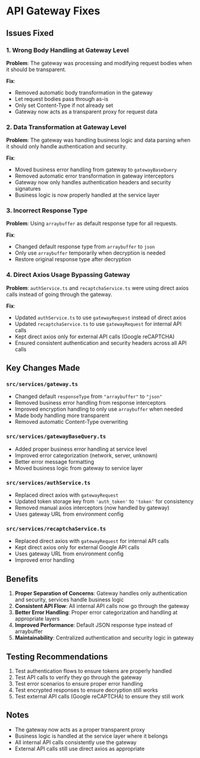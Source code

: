 # API Gateway Fixes

## Issues Fixed

### 1. **Wrong Body Handling at Gateway Level**

**Problem**: The gateway was processing and modifying request bodies when it should be transparent.

**Fix**:

- Removed automatic body transformation in the gateway
- Let request bodies pass through as-is
- Only set Content-Type if not already set
- Gateway now acts as a transparent proxy for request data

### 2. **Data Transformation at Gateway Level**

**Problem**: The gateway was handling business logic and data parsing when it should only handle authentication and security.

**Fix**:

- Moved business error handling from gateway to `gatewayBaseQuery`
- Removed automatic error transformation in gateway interceptors
- Gateway now only handles authentication headers and security signatures
- Business logic is now properly handled at the service layer

### 3. **Incorrect Response Type**

**Problem**: Using `arraybuffer` as default response type for all requests.

**Fix**:

- Changed default response type from `arraybuffer` to `json`
- Only use `arraybuffer` temporarily when decryption is needed
- Restore original response type after decryption

### 4. **Direct Axios Usage Bypassing Gateway**

**Problem**: `authService.ts` and `recaptchaService.ts` were using direct axios calls instead of going through the gateway.

**Fix**:

- Updated `authService.ts` to use `gatewayRequest` instead of direct axios
- Updated `recaptchaService.ts` to use `gatewayRequest` for internal API calls
- Kept direct axios only for external API calls (Google reCAPTCHA)
- Ensured consistent authentication and security headers across all API calls

## Key Changes Made

### `src/services/gateway.ts`

- Changed default `responseType` from `"arraybuffer"` to `"json"`
- Removed business error handling from response interceptors
- Improved encryption handling to only use `arraybuffer` when needed
- Made body handling more transparent
- Removed automatic Content-Type overwriting

### `src/services/gatewayBaseQuery.ts`

- Added proper business error handling at service level
- Improved error categorization (network, server, unknown)
- Better error message formatting
- Moved business logic from gateway to service layer

### `src/services/authService.ts`

- Replaced direct axios with `gatewayRequest`
- Updated token storage key from `'auth_token'` to `'token'` for consistency
- Removed manual axios interceptors (now handled by gateway)
- Uses gateway URL from environment config

### `src/services/recaptchaService.ts`

- Replaced direct axios with `gatewayRequest` for internal API calls
- Kept direct axios only for external Google API calls
- Uses gateway URL from environment config
- Improved error handling

## Benefits

1. **Proper Separation of Concerns**: Gateway handles only authentication and security, services handle business logic
2. **Consistent API Flow**: All internal API calls now go through the gateway
3. **Better Error Handling**: Proper error categorization and handling at appropriate layers
4. **Improved Performance**: Default JSON response type instead of arraybuffer
5. **Maintainability**: Centralized authentication and security logic in gateway

## Testing Recommendations

1. Test authentication flows to ensure tokens are properly handled
2. Test API calls to verify they go through the gateway
3. Test error scenarios to ensure proper error handling
4. Test encrypted responses to ensure decryption still works
5. Test external API calls (Google reCAPTCHA) to ensure they still work

## Notes

- The gateway now acts as a proper transparent proxy
- Business logic is handled at the service layer where it belongs
- All internal API calls consistently use the gateway
- External API calls still use direct axios as appropriate
